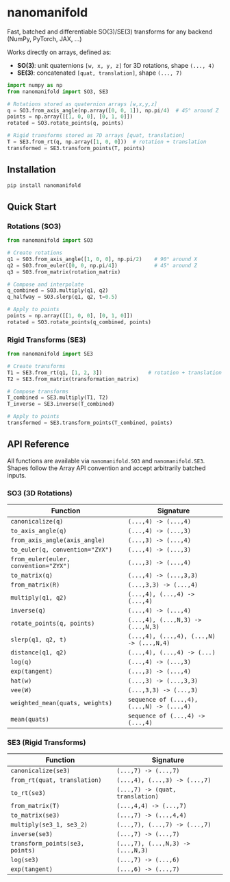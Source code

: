 # nanomanifold

Fast, batched and differentiable SO(3)/SE(3) transforms for any backend (NumPy, PyTorch, JAX, ...)

Works directly on arrays, defined as:

- **SO(3)**: unit quaternions `[w, x, y, z]` for 3D rotations, shape `(..., 4)`
- **SE(3)**: concatenated `[quat, translation]`, shape `(..., 7)`

```python
import numpy as np
from nanomanifold import SO3, SE3

# Rotations stored as quaternion arrays [w,x,y,z]
q = SO3.from_axis_angle(np.array([0, 0, 1]), np.pi/4)  # 45° around Z
points = np.array([[1, 0, 0], [0, 1, 0]])
rotated = SO3.rotate_points(q, points)

# Rigid transforms stored as 7D arrays [quat, translation]
T = SE3.from_rt(q, np.array([1, 0, 0]))  # rotation + translation
transformed = SE3.transform_points(T, points)
```

## Installation

```bash
pip install nanomanifold
```

## Quick Start

### Rotations (SO3)

```python
from nanomanifold import SO3

# Create rotations
q1 = SO3.from_axis_angle([1, 0, 0], np.pi/2)    # 90° around X
q2 = SO3.from_euler([0, 0, np.pi/4])            # 45° around Z
q3 = SO3.from_matrix(rotation_matrix)

# Compose and interpolate
q_combined = SO3.multiply(q1, q2)
q_halfway = SO3.slerp(q1, q2, t=0.5)

# Apply to points
points = np.array([[1, 0, 0], [0, 1, 0]])
rotated = SO3.rotate_points(q_combined, points)
```

### Rigid Transforms (SE3)

```python
from nanomanifold import SE3

# Create transforms
T1 = SE3.from_rt(q1, [1, 2, 3])               # rotation + translation
T2 = SE3.from_matrix(transformation_matrix)

# Compose transforms
T_combined = SE3.multiply(T1, T2)
T_inverse = SE3.inverse(T_combined)

# Apply to points
transformed = SE3.transform_points(T_combined, points)
```

## API Reference

All functions are available via `nanomanifold.SO3` and `nanomanifold.SE3`. Shapes follow the
Array API convention and accept arbitrarily batched inputs.

### SO3 (3D Rotations)

| Function                              | Signature                                 |
| ------------------------------------- | ----------------------------------------- |
| `canonicalize(q)`                     | `(...,4) -> (...,4)`                      |
| `to_axis_angle(q)`                    | `(...,4) -> (...,3)`                      |
| `from_axis_angle(axis_angle)`         | `(...,3) -> (...,4)`                      |
| `to_euler(q, convention="ZYX")`       | `(...,4) -> (...,3)`                      |
| `from_euler(euler, convention="ZYX")` | `(...,3) -> (...,4)`                      |
| `to_matrix(q)`                        | `(...,4) -> (...,3,3)`                    |
| `from_matrix(R)`                      | `(...,3,3) -> (...,4)`                    |
| `multiply(q1, q2)`                    | `(...,4), (...,4) -> (...,4)`             |
| `inverse(q)`                          | `(...,4) -> (...,4)`                      |
| `rotate_points(q, points)`            | `(...,4), (...,N,3) -> (...,N,3)`         |
| `slerp(q1, q2, t)`                    | `(...,4), (...,4), (...,N) -> (...,N,4)`  |
| `distance(q1, q2)`                    | `(...,4), (...,4) -> (...)`               |
| `log(q)`                              | `(...,4) -> (...,3)`                      |
| `exp(tangent)`                        | `(...,3) -> (...,4)`                      |
| `hat(w)`                              | `(...,3) -> (...,3,3)`                    |
| `vee(W)`                              | `(...,3,3) -> (...,3)`                    |
| `weighted_mean(quats, weights)`       | `sequence of (...,4), (...,N) -> (...,4)` |
| `mean(quats)`                         | `sequence of (...,4) -> (...,4)`          |

### SE3 (Rigid Transforms)

| Function                        | Signature                         |
| ------------------------------- | --------------------------------- |
| `canonicalize(se3)`             | `(...,7) -> (...,7)`              |
| `from_rt(quat, translation)`    | `(...,4), (...,3) -> (...,7)`     |
| `to_rt(se3)`                    | `(...,7) -> (quat, translation)`  |
| `from_matrix(T)`                | `(...,4,4) -> (...,7)`            |
| `to_matrix(se3)`                | `(...,7) -> (...,4,4)`            |
| `multiply(se3_1, se3_2)`        | `(...,7), (...,7) -> (...,7)`     |
| `inverse(se3)`                  | `(...,7) -> (...,7)`              |
| `transform_points(se3, points)` | `(...,7), (...,N,3) -> (...,N,3)` |
| `log(se3)`                      | `(...,7) -> (...,6)`              |
| `exp(tangent)`                  | `(...,6) -> (...,7)`              |
